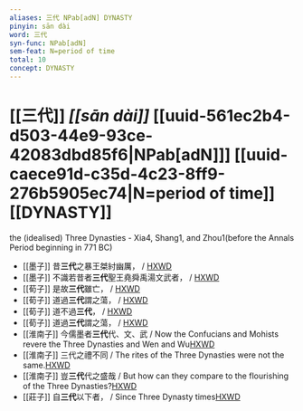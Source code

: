 ```yaml
---
aliases: 三代 NPab[adN] DYNASTY
pinyin: sān dài
word: 三代
syn-func: NPab[adN]
sem-feat: N=period of time
total: 10
concept: DYNASTY 
---
```

# [[三代]] *[[sān dài]]*  [[uuid-561ec2b4-d503-44e9-93ce-42083dbd85f6|NPab[adN]]] [[uuid-caece91d-c35d-4c23-8ff9-276b5905ec74|N=period of time]] [[DYNASTY]]
the (idealised) Three Dynasties - Xia4, Shang1, and Zhou1(before the Annals Period beginning in 771 BC)
 - [[墨子]] 昔**三代**之暴王桀紂幽厲，
                     / [HXWD](https://hxwd.org/textview.html?location=CH1a0938_CHANT_007-5a.18)
 - [[墨子]] 不識若昔者**三代**聖王堯舜禹湯文武者，
                     / [HXWD](https://hxwd.org/textview.html?location=CH1a0938_CHANT_008-9a.11)
 - [[荀子]] 是故**三代**雖亡，
                     / [HXWD](https://hxwd.org/textview.html?location=KR3a0002_tls_004-7a.24)
 - [[荀子]] 道過**三代**謂之蕩，
                     / [HXWD](https://hxwd.org/textview.html?location=KR3a0002_tls_008-19a.11)
 - [[荀子]] 道不過**三代**，
                     / [HXWD](https://hxwd.org/textview.html?location=KR3a0002_tls_009-13a.3)
 - [[荀子]] 道過**三代**謂之蕩，
                     / [HXWD](https://hxwd.org/textview.html?location=KR3a0002_tls_009-13a.5)
 - [[淮南子]] 今儒墨者**三代**代、文、武 / Now the Confucians and Mohists revere the Three Dynasties and Wen and Wu[HXWD](https://hxwd.org/textview.html?location=KR3j0010_tls_013-11a.21)
 - [[淮南子]] 三代之禮不同 / The rites of the Three Dynasties were not the same.[HXWD](https://hxwd.org/textview.html?location=KR3j0010_tls_013-11a.5)
 - [[淮南子]] 豈**三代**代之盛哉 / But how can they compare to the flourishing of the Three Dynasties?[HXWD](https://hxwd.org/textview.html?location=KR3j0010_tls_013-5a.12)
 - [[莊子]] 自**三代**以下者，
                     / Since Three Dynasty times[HXWD](https://hxwd.org/textview.html?location=KR5c0126_tls_008-4a.15)